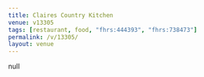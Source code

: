 ```yaml
---
title: Claires Country Kitchen
venue: v13305
tags: [restaurant, food, "fhrs:444393", "fhrs:738473"]
permalink: /v/13305/
layout: venue
---
```

null